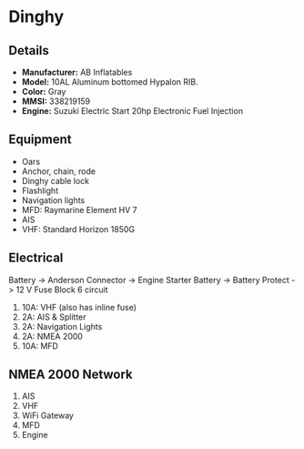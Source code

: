 # Dinghy

## Details

* **Manufacturer:** AB Inflatables
* **Model:** 10AL Aluminum bottomed Hypalon RIB.
* **Color:** Gray
* **MMSI:** 338219159
* **Engine:** Suzuki Electric Start 20hp Electronic Fuel Injection

## Equipment

* Oars
* Anchor, chain, rode
* Dinghy cable lock
* Flashlight
* Navigation lights
* MFD: Raymarine Element HV 7
* AIS
* VHF: Standard Horizon 1850G

## Electrical

Battery -> Anderson Connector -> Engine Starter
Battery -> Battery Protect -> 12 V Fuse Block 6 circuit

1. 10A: VHF (also has inline fuse)
2. 2A: AIS & Splitter
3. 2A: Navigation Lights
4. 2A: NMEA 2000
5. 10A: MFD

## NMEA 2000 Network

1. AIS
2. VHF
3. WiFi Gateway
4. MFD
5. Engine
